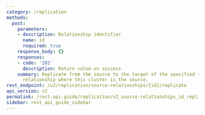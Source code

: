 ```yaml
---
category: /replication
methods:
  post:
    parameters:
    - description: Relationship identifier
      name: id
      required: true
    response_body: {}
    responses:
    - code: '202'
      description: Return value on success
    summary: Replicate from the source to the target of the specified replication
      relationship where this cluster is the source.
rest_endpoint: /v2/replication/source-relationships/{id}/replicate
api_version: v2
permalink: /rest-api-guide/replication/v2_source-relationships_id_replicate.html
sidebar: rest_api_guide_sidebar
---
```

